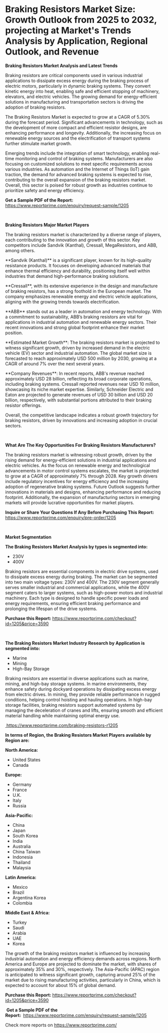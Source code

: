 <p><h1>Braking Resistors Market Size: Growth Outlook from 2025 to 2032, projecting at Market's Trends Analysis by Application, Regional Outlook, and Revenue</h1></p><p><strong>Braking Resistors Market Analysis and Latest Trends</strong></p>
<p><p>Braking resistors are critical components used in various industrial applications to dissipate excess energy during the braking process of electric motors, particularly in dynamic braking systems. They convert kinetic energy into heat, enabling safe and efficient stopping of machinery, elevators, and electric vehicles. The growing demand for energy-efficient solutions in manufacturing and transportation sectors is driving the adoption of braking resistors.</p><p>The Braking Resistors Market is expected to grow at a CAGR of 5.30% during the forecast period. Significant advancements in technology, such as the development of more compact and efficient resistor designs, are enhancing performance and longevity. Additionally, the increasing focus on renewable energy sources and the electrification of transport systems further stimulate market growth.</p><p>Emerging trends include the integration of smart technology, enabling real-time monitoring and control of braking systems. Manufacturers are also focusing on customized solutions to meet specific requirements across various industries. As automation and the Internet of Things (IoT) gain traction, the demand for advanced braking systems is expected to rise, contributing to the overall expansion of the braking resistors market. Overall, this sector is poised for robust growth as industries continue to prioritize safety and energy efficiency.</p></p>
<p><strong>Get a Sample PDF of the Report:&nbsp;</strong> <a href="https://www.reportprime.com/enquiry/request-sample/1205?utm_campaign=3187&utm_medium=2&utm_source=Github&utm_content=ia&utm_term=18032025&utm_id=braking-resistors">https://www.reportprime.com/enquiry/request-sample/1205</a></p>
<p>&nbsp;</p>
<p><strong>Braking Resistors Major Market Players</strong></p>
<p><p>The braking resistors market is characterized by a diverse range of players, each contributing to the innovation and growth of this sector. Key competitors include Sandvik (Kanthal), Cressall, MegaResistors, and ABB, among others. </p><p>**Sandvik (Kanthal)** is a significant player, known for its high-quality resistance products. It focuses on developing advanced materials that enhance thermal efficiency and durability, positioning itself well within industries that demand high-performance braking solutions.</p><p>**Cressall**, with its extensive experience in the design and manufacture of braking resistors, has a strong foothold in the European market. The company emphasizes renewable energy and electric vehicle applications, aligning with the growing trends towards electrification.</p><p>**ABB** stands out as a leader in automation and energy technology. With a commitment to sustainability, ABB’s braking resistors are vital for applications in industrial automation and renewable energy sectors. Their recent innovations and strong global footprint enhance their market position.</p><p>**Estimated Market Growth**: The braking resistors market is projected to witness significant growth, driven by increased demand in the electric vehicle (EV) sector and industrial automation. The global market size is forecasted to reach approximately USD 500 million by 2030, growing at a CAGR of around 7% over the next several years.</p><p>**Company Revenues**: In recent reports, ABB's revenue reached approximately USD 28 billion, reflecting its broad corporate operations, including braking systems. Cressall reported revenues near USD 10 million, showcasing its niche market expertise. Similarly, Schneider Electric and Eaton are projected to generate revenues of USD 30 billion and USD 20 billion, respectively, with substantial portions attributed to their braking resistor offerings.</p><p>Overall, the competitive landscape indicates a robust growth trajectory for braking resistors, driven by innovations and increasing adoption in crucial sectors.</p></p>
<p>&nbsp;</p>
<p><strong>What Are The Key Opportunities For Braking Resistors Manufacturers?</strong></p>
<p><p>The braking resistors market is witnessing robust growth, driven by the rising demand for energy-efficient solutions in industrial applications and electric vehicles. As the focus on renewable energy and technological advancements in motor control systems escalates, the market is projected to grow at a CAGR of approximately 7% through 2028. Key growth drivers include regulatory incentives for energy efficiency and the increasing adoption of regenerative braking systems. Future Outlook suggests further innovations in materials and designs, enhancing performance and reducing footprint. Additionally, the expansion of manufacturing sectors in emerging markets will provide lucrative opportunities for market players.</p></p>
<p><strong>Inquire or Share Your Questions If Any Before Purchasing This Report:</strong> <a href="https://www.reportprime.com/enquiry/pre-order/1205?utm_campaign=3187&utm_medium=2&utm_source=Github&utm_content=ia&utm_term=18032025&utm_id=braking-resistors">https://www.reportprime.com/enquiry/pre-order/1205</a></p>
<p>&nbsp;</p>
<p><strong>Market Segmentation</strong></p>
<p><strong>The Braking Resistors Market Analysis by types is segmented into:</strong></p>
<p><ul><li>230V</li><li>400V</li></ul></p>
<p><p>Braking resistors are essential components in electric drive systems, used to dissipate excess energy during braking. The market can be segmented into two main voltage types: 230V and 400V. The 230V segment generally serves smaller industrial and commercial applications, while the 400V segment caters to larger systems, such as high-power motors and industrial machinery. Each type is designed to handle specific power loads and energy requirements, ensuring efficient braking performance and prolonging the lifespan of the drive systems.</p></p>
<p><strong>Purchase this Report:&nbsp;</strong><a href="https://www.reportprime.com/checkout?id=1205&price=3590&utm_campaign=3187&utm_medium=2&utm_source=Github&utm_content=ia&utm_term=18032025&utm_id=braking-resistors">https://www.reportprime.com/checkout?id=1205&price=3590</a></p>
<p>&nbsp;</p>
<p><strong>The Braking Resistors Market Industry Research by Application is segmented into:</strong></p>
<p><ul><li>Marine</li><li>Mining</li><li>High-Bay Storage</li></ul></p>
<p><p>Braking resistors are essential in diverse applications such as marine, mining, and high-bay storage systems. In marine environments, they enhance safety during dockyard operations by dissipating excess energy from electric drives. In mining, they provide reliable performance in rugged conditions, helping control hoisting and hauling operations. In high-bay storage facilities, braking resistors support automated systems by managing the deceleration of cranes and lifts, ensuring smooth and efficient material handling while maintaining optimal energy use.</p></p>
<p><a href="https://www.reportprime.com/braking-resistors-r1205?utm_campaign=3187&utm_medium=2&utm_source=Github&utm_content=ia&utm_term=18032025&utm_id=braking-resistors">&nbsp;https://www.reportprime.com/braking-resistors-r1205</a></p>
<p><strong>In terms of Region, the Braking Resistors Market Players available by Region are:</strong></p>
<p>
    <p> <strong> North America: </strong>
        <ul>
            <li>United States</li>
            <li>Canada</li>
        </ul>
        </p> 
    <p> <strong> Europe: </strong>
        <ul>
            <li>Germany</li>
            <li>France</li>
            <li>U.K.</li>
            <li>Italy</li>
            <li>Russia</li>
        </ul>
        </p> 
    <p> <strong> Asia-Pacific: </strong>
        <ul>
            <li>China</li>
            <li>Japan</li>
            <li>South Korea</li>
            <li>India</li>
            <li>Australia</li>
            <li>China Taiwan</li>
            <li>Indonesia</li>
            <li>Thailand</li>
            <li>Malaysia</li>
        </ul>
        </p> 
    <p> <strong> Latin America: </strong>
        <ul>
            <li>Mexico</li>
            <li>Brazil</li>
            <li>Argentina Korea</li>
            <li>Colombia</li>
        </ul>
        </p> 
    <p> <strong> Middle East & Africa: </strong>
        <ul>
            <li>Turkey</li>
            <li>Saudi</li>
            <li>Arabia</li>
            <li>UAE</li>
            <li>Korea</li>
        </ul>
    </p>
    </p>
<p><p>The growth of the braking resistors market is influenced by increasing industrial automation and energy efficiency demands across regions. North America and Europe are projected to dominate the market, with shares of approximately 35% and 30%, respectively. The Asia-Pacific (APAC) region is anticipated to witness significant growth, capturing around 25% of the market due to rising manufacturing activities, particularly in China, which is expected to account for about 15% of global demand.</p></p>
<p><strong>Purchase this Report: </strong><a href="https://www.reportprime.com/checkout?id=1205&price=3590&utm_campaign=3187&utm_medium=2&utm_source=Github&utm_content=ia&utm_term=18032025&utm_id=braking-resistors">https://www.reportprime.com/checkout?id=1205&price=3590</a></p>
<p>&nbsp;<strong>Get a Sample PDF of the Report:&nbsp;&nbsp;</strong><a href="https://www.reportprime.com/enquiry/request-sample/1205?utm_campaign=3187&utm_medium=2&utm_source=Github&utm_content=ia&utm_term=18032025&utm_id=braking-resistors">https://www.reportprime.com/enquiry/request-sample/1205</a></p>
<p><strong></strong></p>
<p>Check more reports on <a href="https://www.reportprime.com/?utm_campaign=3187&utm_medium=2&utm_source=Github&utm_content=ia&utm_term=18032025&utm_id=braking-resistors">https://www.reportprime.com/</a></p>